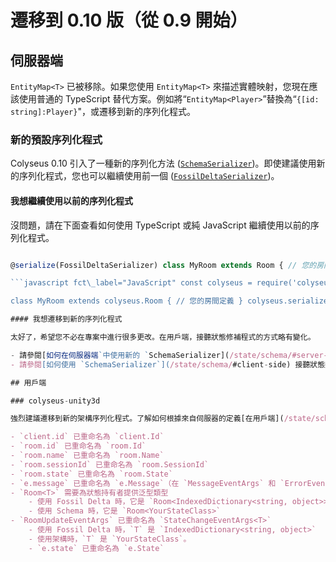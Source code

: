 # 遷移到 0.10 版（從 0.9 開始）

## 伺服器端

`EntityMap<T>` 已被移除。如果您使用 `EntityMap<T>` 來描述實體映射，您現在應該使用普通的 TypeScript 替代方案。例如將“`EntityMap<Player>`”替換為“`{[id: string]:Player}`"，或遷移到新的序列化程式。

### 新的預設序列化程式

Colyseus 0.10 引入了一種新的序列化方法 ([`SchemaSerializer`](/state/schema/))。即使建議使用新的序列化程式，您也可以繼續使用前一個 ([`FossilDeltaSerializer`](/state/fossil-delta/))。

#### 我想繼續使用以前的序列化程式

沒問題，請在下面查看如何使用 TypeScript 或純 JavaScript 繼續使用以前的序列化程式。

```javascript fct\_label="TypeScript" import { Room, FossilDeltaSerializer, serialize } from "colyseus";

@serialize(FossilDeltaSerializer) class MyRoom extends Room { // 您的房間定義 } ```

```javascript fct\_label="JavaScript" const colyseus = require('colyseus');

class MyRoom extends colyseus.Room { // 您的房間定義 } colyseus.serialize(colyseus.FossilDeltaSerializer)(MyRoom); ```

#### 我想遷移到新的序列化程式

太好了，希望您不必在專案中進行很多更改。在用戶端，接聽狀態修補程式的方式略有變化。

- 請參閱[如何在伺服器端`中使用新的 `SchemaSerializer](/state/schema/#server-side)。
- 請參閱[如何使用 `SchemaSerializer`](/state/schema/#client-side) 接聽狀態變化。

## 用戶端

### colyseus-unity3d

強烈建議遷移到新的架構序列化程式。了解如何根據來自伺服器的定義[在用戶端](/state/schema/#client-side-schema-generation)生成架構。

- `client.id` 已重命名為 `client.Id`
- `room.id` 已重命名為 `room.Id`
- `room.name` 已重命名為 `room.Name`
- `room.sessionId` 已重命名為 `room.SessionId`
- `room.state` 已重命名為 `room.State`
- `e.message` 已重命名為 `e.Message`（在 `MessageEventArgs` 和 `ErrorEventArgs` 上）
- `Room<T>` 需要為狀態持有者提供泛型類型
    - 使用 Fossil Delta 時，它是 `Room<IndexedDictionary<string, object>>`
    - 使用 Schema 時，它是 `Room<YourStateClass>`
- `RoomUpdateEventArgs` 已重命名為 `StateChangeEventArgs<T>`
    - 使用 Fossil Delta 時，`T` 是 `IndexedDictionary<string, object>`
    - 使用架構時，`T` 是 `YourStateClass`。
    - `e.state` 已重命名為 `e.State`
